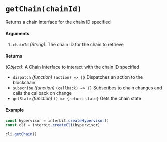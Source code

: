 # `getChain(chainId)`

Returns a chain interface for the chain ID specified

#### Arguments

1. `chainId` *(String)*: The chain ID for the chain to retrieve


#### Returns

*(Object)*: A Chain Interface to interact with the chain ID specified
  - `dispatch` *(function)* `(action) => {}` Dispatches an action to the blockchain
  - `subscribe` *(function)* `(callback) => {}` Subscribes to chain changes and calls the callback on change
  - `getState` *(function)* `() => {return state}` Gets the chain state

#### Example

```js
const hypervisor = interbit.createHypervisor()
const cli = interbit.createCli(hypervisor)

cli.getChain()
```

